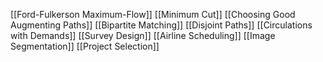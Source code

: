 [[Ford-Fulkerson Maximum-Flow]]
[[Minimum Cut]]
[[Choosing Good Augmenting Paths]]
[[Bipartite Matching]]
[[Disjoint Paths]]
[[Circulations with Demands]]
[[Survey Design]]
[[Airline Scheduling]]
[[Image Segmentation]]
[[Project Selection]]